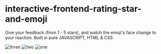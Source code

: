 # interactive-frontend-rating-star-and-emoji
Give your feedback (from 1 - 5 stars), and watch the emoji's face change to your reaction. Built in pure JAVASCRIPT, HTML &amp; CSS


![three](https://user-images.githubusercontent.com/75436810/150626686-db585ffc-03fb-43b5-a46b-a5884e1ccf15.PNG)
![two](https://user-images.githubusercontent.com/75436810/150626690-6e46a733-2ece-4de8-b05f-5b70198718a1.PNG)
![one](https://user-images.githubusercontent.com/75436810/150626691-ef054546-8538-4fcf-979a-21d1eba09c3b.PNG)
